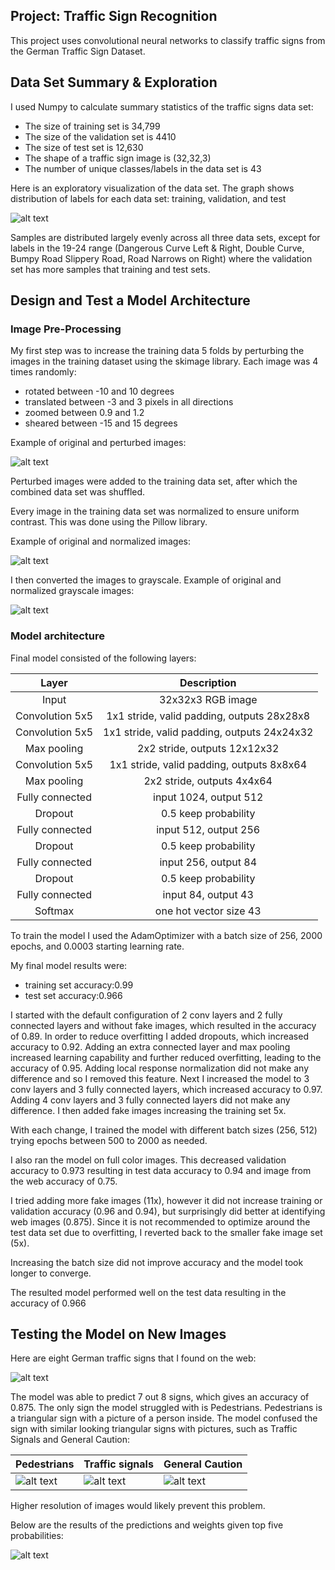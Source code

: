 ## Project: Traffic Sign Recognition

This project uses convolutional neural networks to classify traffic signs from the German Traffic Sign Dataset.

## Data Set Summary & Exploration

I used Numpy to calculate summary statistics of the traffic signs data set:

* The size of training set is 34,799
* The size of the validation set is 4410
* The size of test set is 12,630
* The shape of a traffic sign image is (32,32,3)
* The number of unique classes/labels in the data set is 43


Here is an exploratory visualization of the data set. The graph shows distribution of labels for each data set: training, validation, and test

![alt text](images/dataset.png)

Samples are distributed largely evenly across all three data sets, except for labels in the 19-24 range (Dangerous Curve Left & Right, Double Curve, Bumpy Road Slippery Road, Road Narrows on Right) where the validation set has more samples that training and test sets.

## Design and Test a Model Architecture
### Image Pre-Processing
My first step was to increase the training data 5 folds by perturbing the images in the training dataset using the skimage library. Each image was 4 times randomly:
* rotated between -10 and 10 degrees
* translated between -3 and 3 pixels in all directions
* zoomed between 0.9 and 1.2
* sheared between -15 and 15 degrees

Example of original and perturbed images:

![alt text](images/original_perturbed.png)

Perturbed images were added to the training data set, after which the combined data set was shuffled.

Every image in the training data set was normalized to ensure uniform contrast. This was done using the Pillow library.

Example of original and normalized images:

![alt text](images/normalized.png)

I then converted the images to grayscale. Example of original and normalized grayscale images:

![alt text](images/normalizedgrayscale.png)

### Model architecture
Final model consisted of the following layers:

| Layer         		|     Description	        					|
|:---------------------:|:---------------------------------------------:|
|Input         		| 32x32x3 RGB image   							|
|Convolution 5x5 | 1x1 stride, valid padding, outputs 28x28x8 |
|Convolution 5x5 | 1x1 stride, valid padding, outputs 24x24x32 |
|Max pooling | 2x2 stride, outputs 12x12x32 |
|Convolution 5x5 | 1x1 stride, valid padding, outputs 8x8x64 |
|Max pooling| 2x2 stride, outputs 4x4x64 |
|Fully connected | input 1024, output 512 |
|Dropout | 0.5 keep probability |
|Fully connected | input 512, output 256 |
|Dropout | 0.5 keep probability |
|Fully connected | input 256, output 84 |
|Dropout | 0.5 keep probability |
|Fully connected | input 84, output 43 |
|Softmax | one hot vector size 43|

To train the model I used the AdamOptimizer with a batch size of 256, 2000 epochs, and 0.0003 starting learning rate.

My final model results were:
* training set accuracy:0.99
* test set accuracy:0.966


I started with the default configuration of 2 conv layers and 2 fully connected layers and without fake images, which resulted in the accuracy of 0.89. In order to reduce overfitting I added dropouts, which increased accuracy to 0.92. Adding an extra connected layer and max pooling increased learning capability and further reduced overfitting, leading to the accuracy of 0.95. Adding local response normalization did not make any difference and so I removed this feature. Next I increased the model to 3 conv layers and 3 fully connected layers, which increased accuracy to 0.97. Adding 4 conv layers and 3 fully connected layers did not make any difference. I then added fake images increasing the training set 5x.

With each change, I trained the model with different batch sizes (256, 512) trying epochs between 500 to 2000 as needed.

I also ran the model on full color images. This decreased validation accuracy to 0.973 resulting in test data accuracy to 0.94 and image from the web accuracy of 0.75.

I tried adding more fake images (11x), however it did not increase training or validation accuracy (0.96 and 0.94), but surprisingly did better at identifying web images (0.875). Since it is not recommended to optimize around the test data set due to overfitting, I reverted back to the smaller fake image set (5x).

Increasing the batch size did not improve accuracy and the model took longer to converge.

The resulted model performed well on the test data resulting in the accuracy of 0.966

## Testing the Model on New Images
Here are eight German traffic signs that I found on the web:

![alt text](images/web_original.png)

The model was able to predict 7 out 8 signs, which gives an accuracy of 0.875. The only sign the model struggled with is Pedestrians. Pedestrians is a triangular sign with a picture of a person inside. The model confused the sign with similar looking triangular signs with pictures, such as Traffic Signals and General Caution:

Pedestrians  | Traffic signals | General Caution
------------- | ------------- | -------------
![alt text](images/pedestrians.png)  | ![alt text](images/traffic_signals.png) | ![alt text](images/general_caution.png)


Higher resolution of images would likely prevent this problem.

Below are the results of the predictions and weights given top five probabilities:

![alt text](images/web_predictions.png)
